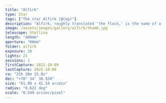 ```yaml
---
title: "Alfirk"
type: Star
tags: ["The star Alfirk (βCep)"]
description: "Alfirk, roughly translated 'the flock,' is the name of a triple star system that is classified as β Cephei (Beta Cephei). It is a part of the outline of the Cepheus constellation. The main star is a blue subgiant and gives it the distinctive blue color."
image: /assets/images/gallery/alfirk/thumb.jpg
telescope: Stellina
length: "400mm"
aperture: "80mm"
folder: alfirk
exposure: 10
lights: 21
sessions: 1
firstCapture: 2021-10-09
lastCapture: 2021-10-09
ra: "21h 28m 15.8s"
dec: "+70° 34' 30.934"
size: "61.98 x 41.54 arcmin"
radius: "0.622 deg"
scale: "0.549 arcsec/pixel"
---
```

